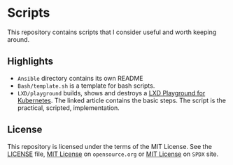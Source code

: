 # Scripts

This repository contains scripts that I consider useful and worth keeping around.

## Highlights

- `Ansible` directory contains its own README
- `Bash/template.sh` is a template for bash scripts.
- `LXD/playground` builds, shows and destroys a [LXD Playground for Kubernetes](https://calinradoni.github.io/pages/230918-lxd-playground-for-k8s.html). The linked article contains the basic steps. The script is the practical, scripted, implementation.

## License

This repository is licensed under the terms of the MIT License. See the [LICENSE](LICENSE) file, [MIT License](https://opensource.org/license/mit/)  on `opensource.org` or [MIT License](https://spdx.org/licenses/MIT.html) on `SPDX` site.
